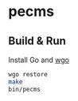# pecms #

## Build & Run ##

Install Go and [wgo](https://github.com/skelterjohn/wgo)

```sh
wgo restore
make
bin/pecms
```

